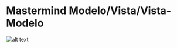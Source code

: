 # Mastermind Modelo/Vista/Vista-Modelo

![alt text](https://www.plantuml.com/plantuml/svg/hLPjQzim4FxkNt4VDupx0y88pRekCwJPMCFIRqMnHIicIyPtPeCk_ksJvE3PabANhYQnk1VTFVVSISab4ckehMIIa239eT8bbngJ1CoZMCMnPeLHCoJUL4AL5yu3uSbv0B03KiCAWa8onD3nuafN1w4O2Qs6JVRfeD1IDmWBs0Ya3rTMMeuSdWms4iKHCjZddtPVZADG57D8uO7JNfJq-Exz9CCezs0vdjPpUDUcw0dG4OwRrTtzvkjs7K39W17ngYQCcEf6rnfvEK8pLFqjj2qdcnkEhQJ1_xiJnoufMCIJmbDWPHc9x3aLahF6qnaYLwTAGij7oOgV4RrhNKI_VnJ4VRt0ZJQu_CG2zq8fJztPABQyQNFdMXWftHkzENBiS2fYGk6S-fZCWEaxDicVmS4n6PcLNuwomD117oPa9zAJxWptNKZoBFfRNZIsmUU83EmX4W_v2r8Y-ebIE6bVC-TlEjFXD0wcMtDFy1zCjlvfV8kZa8BYlybJsSjXTFRdgRK8VMAjBWGSgoEEW4TworLRmJy-HYclx_BT87pEjwlD8ENRV9TFvFlrwkPwSkZjstxCzypLhRFiHNEy0FHrqQ2nooHhw-pFylaVksYm4CP_XEgFIRnUHyK27ipoYjtzd1Y6x1hVxpoUsTtt_HJ22KbooLLf_sly1G00) 

